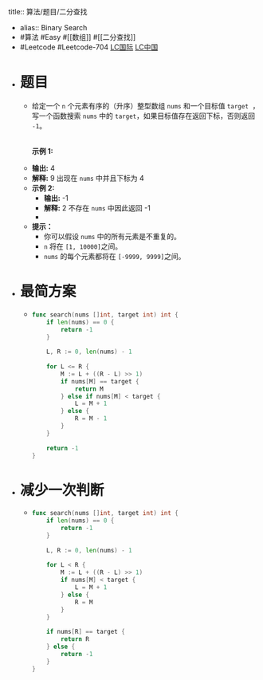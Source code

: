 title:: 算法/题目/二分查找
- alias:: Binary Search
- #算法 #Easy #[[数组]] #[[二分查找]]
- #Leetcode #Leetcode-704 [LC国际](https://leetcode.com/problems/binary-search/) [LC中国](https://leetcode-cn.com/problems/binary-search/)
- # 题目
	- 给定一个 `n` 个元素有序的（升序）整型数组 `nums` 和一个目标值 `target`  ，写一个函数搜索 `nums` 中的 `target`，如果目标值存在返回下标，否则返回 `-1`。
	  	<p><br>
	  	<strong>示例 1:</strong></p>
	- **输出:** 4
	- **解释:** 9 出现在 `nums` 中并且下标为 4
	- **示例 2:**
		- **输出:** -1
		- **解释:** 2 不存在 `nums` 中因此返回 -1
		-
	- **提示：**
		- 你可以假设 `nums` 中的所有元素是不重复的。
		- `n` 将在 `[1, 10000]`之间。
		- `nums` 的每个元素都将在 `[-9999, 9999]`之间。
- # 最简方案
	- ```go
	  func search(nums []int, target int) int {
	      if len(nums) == 0 {
	          return -1
	      }
	      
	      L, R := 0, len(nums) - 1
	      
	      for L <= R {
	          M := L + ((R - L) >> 1)
	          if nums[M] == target {
	              return M
	          } else if nums[M] < target {
	              L = M + 1
	          } else {
	              R = M - 1
	          }
	      }
	      
	      return -1
	  }
	  ```
- # 减少一次判断
	- ```go
	  func search(nums []int, target int) int {
	      if len(nums) == 0 {
	          return -1
	      }
	      
	      L, R := 0, len(nums) - 1
	      
	      for L < R {
	          M := L + ((R - L) >> 1)
	          if nums[M] < target {
	              L = M + 1
	          } else {
	              R = M
	          }
	      }
	      
	      if nums[R] == target {
	          return R
	      } else {
	          return -1   
	      }
	  }
	  ```